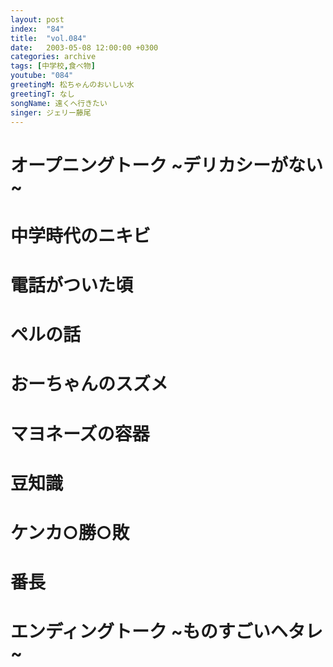 ```yaml
---
layout: post
index:  "84"
title:  "vol.084"
date:   2003-05-08 12:00:00 +0300
categories: archive
tags: [中学校,食べ物]
youtube: "084"
greetingM: 松ちゃんのおいしい水
greetingT: なし
songName: 遠くへ行きたい
singer: ジェリー藤尾
---
```


# オープニングトーク ~デリカシーがない~


# 中学時代のニキビ


# 電話がついた頃


# ペルの話


# おーちゃんのスズメ


# マヨネーズの容器


# 豆知識


# ケンカ○勝○敗


# 番長


# エンディングトーク ~ものすごいヘタレ~
